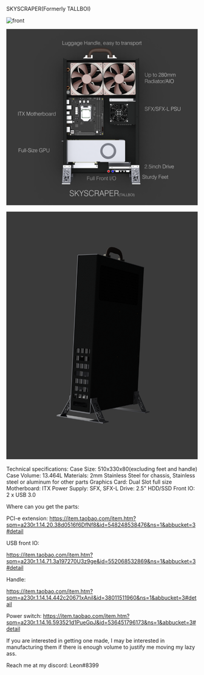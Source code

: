 SKYSCRAPER(Formerly TALLBOI)

![front](Render/fullrender.png?raw=true)

![caption](Render/component%20-%20caption.png?raw=true)

![back](Render/render_back.png?raw=true)

Technical specifications:
Case Size: 510x330x80(excluding feet and handle)
Case Volume: 13.464L
Materials: 2mm Stainless Steel for chassis, Stainless steel or aluminum for other parts
Graphics Card: Dual Slot full size
Motherboard: ITX
Power Supply: SFX, SFX-L
Drive: 2.5" HDD/SSD
Front IO: 2 x USB 3.0

Where can you get the parts:

PCI-e extension:
https://item.taobao.com/item.htm?spm=a230r.1.14.20.38d0516f6DfNf8&id=548248538476&ns=1&abbucket=3#detail

USB front IO:

https://item.taobao.com/item.htm?spm=a230r.1.14.71.3a197270U3z9ge&id=552068532869&ns=1&abbucket=3#detail

Handle:

https://item.taobao.com/item.htm?spm=a230r.1.14.14.442c20671xAnil&id=38011511960&ns=1&abbucket=3#detail

Power switch:
https://item.taobao.com/item.htm?spm=a230r.1.14.16.593521d1PueGpJ&id=536451796173&ns=1&abbucket=3#detail

If you are interested in getting one made, I may be interested in manufacturing them if there is enough volume to justify me moving my lazy ass.

Reach me at my discord: Leon#8399

